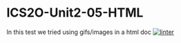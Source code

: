 # ICS2O-Unit2-05-HTML
In this test we tried using gifs/images in a html doc
[![linter](https://github.com/<OWNER>/<REPOSITORY>/workflows/linter/badge.svg)](https://github.com/marketplace/actions/super-linter)
